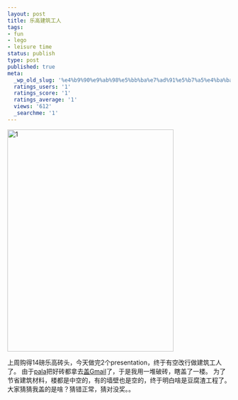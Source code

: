 ```yaml
---
layout: post
title: 乐高建筑工人
tags:
- fun
- lego
- leisure time
status: publish
type: post
published: true
meta:
  _wp_old_slug: '%e4%b9%90%e9%ab%98%e5%bb%ba%e7%ad%91%e5%b7%a5%e4%ba%ba'
  ratings_users: '1'
  ratings_score: '1'
  ratings_average: '1'
  views: '612'
  _searchme: '1'
---
```

<a rel="attachment wp-att-889" href="http://azaleasays.com/wp-content/uploads/2010/07/1.jpg2009/03/20/lego-architect/attachment/1/"><img class="aligncenter size-medium wp-image-889" title="1" src="http://azaleasays.com/wp-content/uploads/2010/07/1.jpg?w=375" alt="1" width="375" height="500" /></a>

上周购得14磅乐高砖头，今天做完2个presentation，终于有空改行做建筑工人了。
由于<a href="https://friendfeed.com/pala">pala</a>把好砖都拿去<a href="http://ztpala.com/2009/03/20/lego-gmail/">盖Gmail</a>了，于是我用一堆破砖，瞎盖了一楼。
为了节省建筑材料，楼都是中空的，有的墙壁也是空的，终于明白啥是豆腐渣工程了。
大家猜猜我盖的是啥？猜错正常，猜对没奖。。
